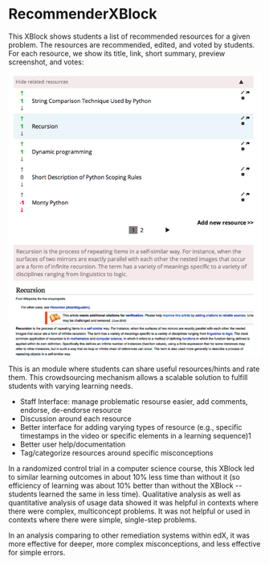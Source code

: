 RecommenderXBlock
=================

This XBlock shows students a list of recommended resources for a given
problem. The resources are recommended, edited, and voted by students.
For each resource, we show its title, link, short summary, preview
screenshot, and votes:

![Recommender screenshot](recommender_xblock.png)

This is an module where students can share useful resources/hints and rate
them. This crowdsourcing mechanism allows a scalable solution to fulfill
students with varying learning needs.

* Staff Interface: manage problematic resourse easier, add comments, endorse,
  de-endorse resource
* Discussion around each resource
* Better interface for adding varying types of resource (e.g., specific timestamps
  in the video or specific elements in a learning sequence)1
* Better user help/documentation
* Tag/categorize resources around specific misconceptions

In a randomized control trial in a computer science course, this XBlock led to 
similar learning outcomes in about 10% less time than without it (so efficiency of 
learning was about 10% better than without the XBlock -- students learned the same
in less time). Qualitative analysis as well as quantitative analysis of usage data 
showed it was helpful in contexts where there were complex, multiconcept problems. 
It was not helpful or used in contexts where there were simple, single-step problems. 

In an analysis comparing to other remediation systems within edX, it was more 
effective for deeper, more complex misconceptions, and less effective for simple 
errors. 
